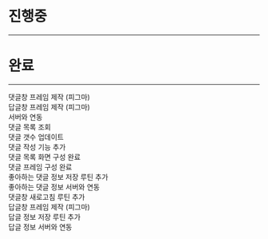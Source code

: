 # 진행중
***  

# 완료
***

댓글창 프레임 제작 (피그마)  
답글창 프레임 제작 (피그마)  
서버와 연동  
댓글 목록 조회  
댓글 갯수 업데이트  
댓글 작성 기능 추가  
댓글 목록 화면 구성 완료  
댓글 프레임 구성 완료  
좋아하는 댓글 정보 저장 루틴 추가  
좋아하는 댓글 정보 서버와 연동  
댓글창 새로고침 루틴 추가  
답글창 프레임 제작 (피그마)  
답글 정보 저장 루틴 추가  
답글 정보 서버와 연동  